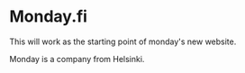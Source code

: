 # Monday.fi

This will work as the starting point of monday's new website.

Monday is a company from Helsinki.